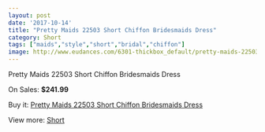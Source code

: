 ```yaml
---
layout: post
date: '2017-10-14'
title: "Pretty Maids 22503 Short Chiffon Bridesmaids Dress"
category: Short
tags: ["maids","style","short","bridal","chiffon"]
image: http://www.eudances.com/6301-thickbox_default/pretty-maids-22503-short-chiffon-bridesmaids-dress.jpg
---
```

Pretty Maids 22503 Short Chiffon Bridesmaids Dress

On Sales: **$241.99**
<a href="https://www.eudances.com/en/short/2280-pretty-maids-22503-short-chiffon-bridesmaids-dress.html"><amp-img layout="responsive" width="600" height="600" src="//www.eudances.com/6301-thickbox_default/pretty-maids-22503-short-chiffon-bridesmaids-dress.jpg" alt="Pretty Maids 22503 Short Chiffon Bridesmaids Dress 0" /></a>
<a href="https://www.eudances.com/en/short/2280-pretty-maids-22503-short-chiffon-bridesmaids-dress.html"><amp-img layout="responsive" width="600" height="600" src="//www.eudances.com/6303-thickbox_default/pretty-maids-22503-short-chiffon-bridesmaids-dress.jpg" alt="Pretty Maids 22503 Short Chiffon Bridesmaids Dress 1" /></a>
<a href="https://www.eudances.com/en/short/2280-pretty-maids-22503-short-chiffon-bridesmaids-dress.html"><amp-img layout="responsive" width="600" height="600" src="//www.eudances.com/6302-thickbox_default/pretty-maids-22503-short-chiffon-bridesmaids-dress.jpg" alt="Pretty Maids 22503 Short Chiffon Bridesmaids Dress 2" /></a>

Buy it: [Pretty Maids 22503 Short Chiffon Bridesmaids Dress](https://www.eudances.com/en/short/2280-pretty-maids-22503-short-chiffon-bridesmaids-dress.html "Pretty Maids 22503 Short Chiffon Bridesmaids Dress")

View more: [Short](https://www.eudances.com/en/25-short "Short")